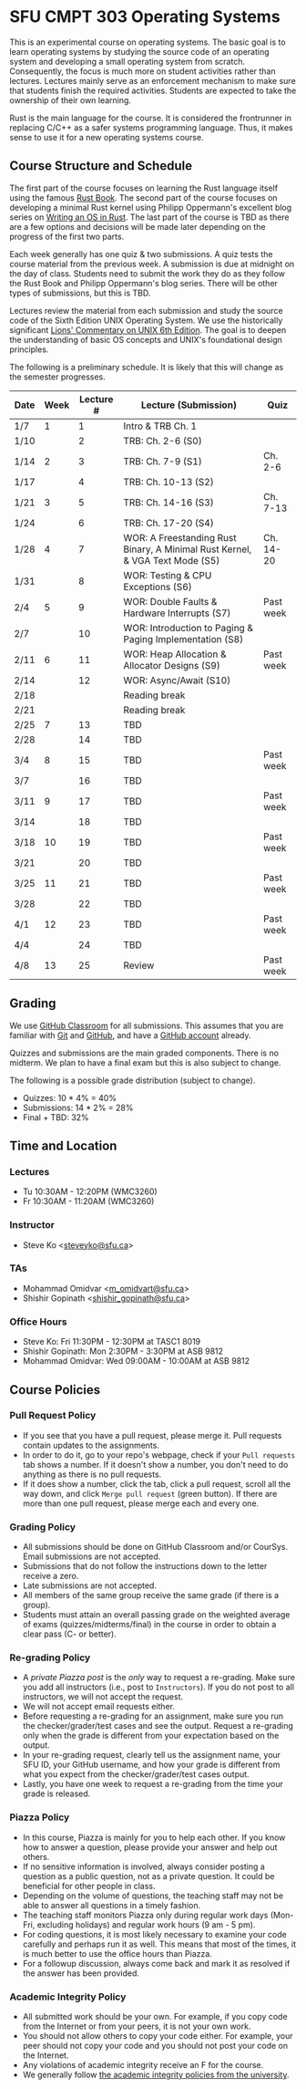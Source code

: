 # SFU CMPT 303 Operating Systems

This is an experimental course on operating systems. The basic goal is to learn operating systems by
studying the source code of an operating system and developing a small operating system from
scratch. Consequently, the focus is much more on student activities rather than lectures. Lectures
mainly serve as an enforcement mechanism to make sure that students finish the required activities.
Students are expected to take the ownership of their own learning.

Rust is the main language for the course. It is considered the frontrunner in replacing C/C++ as a
safer systems programming language. Thus, it makes sense to use it for a new operating systems
course.

## Course Structure and Schedule

The first part of the course focuses on learning the Rust language itself using the famous [Rust
Book](https://doc.rust-lang.org/book/title-page.html). The second part of the course focuses on
developing a minimal Rust kernel using Philipp Oppermann's excellent blog series on [Writing an OS
in Rust](https://os.phil-opp.com/). The last part of the course is TBD as there are a few options
and decisions will be made later depending on the progress of the first two parts.

Each week generally has one quiz & two submissions. A quiz tests the course material from the
previous week. A submission is due at midnight on the day of class. Students need to submit the work
they do as they follow the Rust Book and Philipp Oppermann's blog series. There will be other types
of submissions, but this is TBD.

Lectures review the material from each submission and study the source code of the Sixth Edition
UNIX Operating System. We use the historically significant [Lions' Commentary on UNIX 6th
Edition](http://www.lemis.com/grog/Documentation/Lions/). The goal is to deepen the understanding of
basic OS concepts and UNIX's foundational design principles.

The following is a preliminary schedule. It is likely that this will change as the semester
progresses.

| Date | Week | Lecture # | Lecture (Submission)                                    | Quiz      |
|------|------|-----------|---------------------------------------------------------|-----------|
| 1/7  | 1    | 1         | Intro & TRB Ch. 1                                       |           |
| 1/10 |      | 2         | TRB: Ch. 2-6 (S0)                                       |           |
| 1/14 | 2    | 3         | TRB: Ch. 7-9 (S1)                                       | Ch. 2-6   |
| 1/17 |      | 4         | TRB: Ch. 10-13 (S2)                                     |           |
| 1/21 | 3    | 5         | TRB: Ch. 14-16 (S3)                                     | Ch. 7-13  |
| 1/24 |      | 6         | TRB: Ch. 17-20 (S4)                                     |           |
| 1/28 | 4 | 7 | WOR: A Freestanding Rust Binary, A Minimal Rust Kernel, & VGA Text Mode (S5) | Ch. 14-20 |
| 1/31 |      | 8         | WOR: Testing & CPU Exceptions (S6)                      |           |
| 2/4  | 5    | 9         | WOR: Double Faults & Hardware Interrupts (S7)           | Past week |
| 2/7  |      | 10        | WOR: Introduction to Paging & Paging Implementation (S8)|           |
| 2/11 | 6    | 11        | WOR: Heap Allocation & Allocator Designs (S9)           | Past week |
| 2/14 |      | 12        | WOR: Async/Await (S10)                                  |           |
| 2/18 |      |           | Reading break                                           |           |
| 2/21 |      |           | Reading break                                           |           |
| 2/25 | 7    | 13        | TBD                                                     |           |
| 2/28 |      | 14        | TBD                                                     |           |
| 3/4  | 8    | 15        | TBD                                                     | Past week |
| 3/7  |      | 16        | TBD                                                     |           |
| 3/11 | 9    | 17        | TBD                                                     | Past week |
| 3/14 |      | 18        | TBD                                                     |           |
| 3/18 | 10   | 19        | TBD                                                     | Past week |
| 3/21 |      | 20        | TBD                                                     |           |
| 3/25 | 11   | 21        | TBD                                                     | Past week |
| 3/28 |      | 22        | TBD                                                     |           |
| 4/1  | 12   | 23        | TBD                                                     | Past week |
| 4/4  |      | 24        | TBD                                                     |           |
| 4/8  | 13   | 25        | Review                                                  | Past week |

## Grading

We use [GitHub Classroom](https://classroom.github.com/) for all submissions. This assumes that you
are familiar with [Git](https://github.com/git-guides) and [GitHub](https://github.com), and have a
[GitHub account](https://github.com/join) already.

Quizzes and submissions are the main graded components. There is no midterm. We plan to have a final
exam but this is also subject to change.

The following is a possible grade distribution (subject to change).

* Quizzes: 10 * 4% = 40%
* Submissions: 14 * 2% = 28%
* Final + TBD: 32%

## Time and Location

### Lectures

* Tu 10:30AM - 12:20PM (WMC3260)
* Fr 10:30AM - 11:20AM (WMC3260)

### Instructor

* Steve Ko <<steveyko@sfu.ca>>

### TAs

* Mohammad Omidvar <<m_omidvart@sfu.ca>>
* Shishir Gopinath <<shishir_gopinath@sfu.ca>>

### Office Hours

* Steve Ko: Fri 11:30PM - 12:30PM at TASC1 8019
* Shishir Gopinath: Mon 2:30PM - 3:30PM at ASB 9812
* Mohammad Omidvar: Wed 09:00AM - 10:00AM at ASB 9812

## Course Policies

### Pull Request Policy

* If you see that you have a pull request, please merge it. Pull requests contain updates to the
  assignments.
* In order to do it, go to your repo's webpage, check if your `Pull requests` tab shows a number. If
  it doesn't show a number, you don't need to do anything as there is no pull requests.
* If it does show a number, click the tab, click a pull request, scroll all the way down, and click
  `Merge pull request` (green button). If there are more than one pull request, please merge each
  and every one.

### Grading Policy

* All submissions should be done on GitHub Classroom and/or CourSys. Email submissions are not
  accepted.
* Submissions that do not follow the instructions down to the letter receive a zero.
* Late submissions are not accepted.
* All members of the same group receive the same grade (if there is a group).
* Students must attain an overall passing grade on the weighted average of exams
  (quizzes/midterms/final) in the course in order to obtain a clear pass (C- or better).

### Re-grading Policy

* A *private Piazza post* is the *only* way to request a re-grading. Make sure you add all
  instructors (i.e., post to `Instructors`). If you do not post to all instructors, we will not
  accept the request.
* We will not accept email requests either.
* Before requesting a re-grading for an assignment, make sure you run the checker/grader/test cases
  and see the output. Request a re-grading only when the grade is different from your expectation
  based on the output.
* In your re-grading request, clearly tell us the assignment name, your SFU ID, your GitHub
  username, and how your grade is different from what you expect from the checker/grader/test cases
  output.
* Lastly, you have one week to request a re-grading from the time your grade is released.

### Piazza Policy

* In this course, Piazza is mainly for you to help each other. If you know how to answer a question,
  please provide your answer and help out others.
* If no sensitive information is involved, always consider posting a question as a public question,
  not as a private question. It could be beneficial for other people in class.
* Depending on the volume of questions, the teaching staff may not be able to answer all questions
  in a timely fashion.
* The teaching staff monitors Piazza only during regular work days (Mon-Fri, excluding holidays) and
  regular work hours (9 am - 5 pm).
* For coding questions, it is most likely necessary to examine your code carefully and perhaps run
  it as well. This means that most of the times, it is much better to use the office hours than
  Piazza.
* For a followup discussion, always come back and mark it as resolved if the answer has been
  provided.

### Academic Integrity Policy

* All submitted work should be your own. For example, if you copy code from the Internet or from
  your peers, it is not your own work.
* You should not allow others to copy your code either. For example, your peer should not copy your
  code and you should not post your code on the Internet.
* Any violations of academic integrity receive an F for the course.
* We generally follow [the academic integrity policies from the
  university](http://www.sfu.ca/students/academicintegrity.html).
